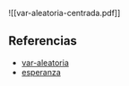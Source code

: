 ![[var-aleatoria-centrada.pdf]]

## Referencias
- [var-aleatoria](./var-aleatoria.md)
- [esperanza](./esperanza.md)
